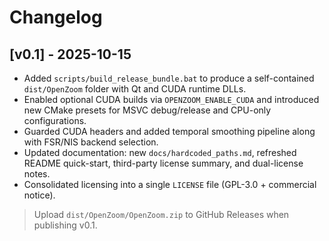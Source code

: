 # Changelog

## [v0.1] - 2025-10-15
- Added `scripts/build_release_bundle.bat` to produce a self-contained `dist/OpenZoom` folder with Qt and CUDA runtime DLLs.
- Enabled optional CUDA builds via `OPENZOOM_ENABLE_CUDA` and introduced new CMake presets for MSVC debug/release and CPU-only configurations.
- Guarded CUDA headers and added temporal smoothing pipeline along with FSR/NIS backend selection.
- Updated documentation: new `docs/hardcoded_paths.md`, refreshed README quick-start, third-party license summary, and dual-license notes.
- Consolidated licensing into a single `LICENSE` file (GPL-3.0 + commercial notice).

> Upload `dist/OpenZoom/OpenZoom.zip` to GitHub Releases when publishing v0.1.
